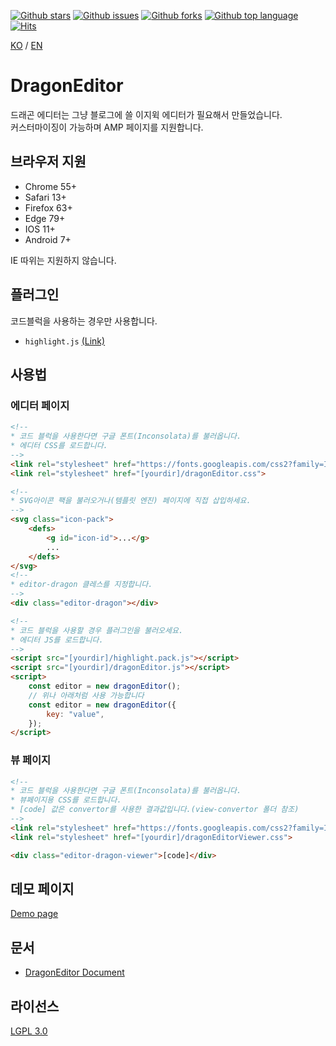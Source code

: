 [![Github stars](https://img.shields.io/github/stars/lovefields/dragonEditor)](https://github.com/lovefields/dragonEditor/stargazers)
[![Github issues](https://img.shields.io/github/issues/lovefields/dragonEditor)](https://github.com/lovefields/dragonEditor/issues)
[![Github forks](https://img.shields.io/github/forks/lovefields/dragonEditor)](https://github.com/lovefields/dragonEditor/network/members)
[![Github top language](https://img.shields.io/github/languages/top/lovefields/dragonEditor)](https://github.com/lovefields/dragonEditor/)
[![Hits](https://hits.seeyoufarm.com/api/count/incr/badge.svg?url=https%3A%2F%2Fgithub.com%2Flovefields%2FdragonEditor&count_bg=%2379C83D&title_bg=%23555555&icon=&icon_color=%23E7E7E7&title=hits&edge_flat=false)](https://hits.seeyoufarm.com)

[KO](https://github.com/lovefields/dragonEditor/blob/main/README.md) &#47; [EN](https://github.com/lovefields/dragonEditor/blob/main/README_en.md)

# DragonEditor

드래곤 에디터는 그냥 블로그에 쓸 이지윅 에디터가 필요해서 만들었습니다.<br>커스터마이징이 가능하며 AMP 페이지를 지원합니다.

## 브라우저 지원
-   Chrome 55+
-   Safari 13+
-   Firefox 63+
-   Edge 79+
-   IOS 11+
-   Android 7+

IE 따위는 지원하지 않습니다.

## 플러그인

코드블럭을 사용하는 경우만 사용합니다.

-   `highlight.js` [(Link)](https://highlightjs.org/)

## 사용법

### 에디터 페이지
```html
<!-- 
* 코드 블럭을 사용한다면 구글 폰트(Inconsolata)를 불러옵니다.
* 에디터 CSS를 로드합니다.
-->
<link rel="stylesheet" href="https://fonts.googleapis.com/css2?family=Inconsolata:wght@400;700&amp;display=swap">
<link rel="stylesheet" href="[yourdir]/dragonEditor.css">

<!-- 
* SVG아이콘 팩을 불러오거나(템플릿 엔진) 페이지에 직접 삽입하세요.
-->
<svg class="icon-pack">
    <defs>
        <g id="icon-id">...</g>
        ...
    </defs>
</svg>
<!--
* editor-dragon 클레스를 지정합니다.
-->
<div class="editor-dragon"></div>

<!-- 
* 코드 블럭을 사용할 경우 플러그인을 불러오세요.
* 에디터 JS를 로드합니다.
-->
<script src="[yourdir]/highlight.pack.js"></script>
<script src="[yourdir]/dragonEditor.js"></script>
<script>
    const editor = new dragonEditor();
    // 위나 아래처럼 사용 가능합니다
    const editor = new dragonEditor({
        key: "value",
    });
</script>
```

### 뷰 페이지
```html
<!-- 
* 코드 블럭을 사용한다면 구글 폰트(Inconsolata)를 불러옵니다.
* 뷰페이지용 CSS를 로드합니다.
* [code] 값은 convertor를 사용한 결과값입니다.(view-convertor 폴더 참조)
-->
<link rel="stylesheet" href="https://fonts.googleapis.com/css2?family=Inconsolata:wght@400;700&amp;display=swap">
<link rel="stylesheet" href="[yourdir]/dragonEditorViewer.css">

<div class="editor-dragon-viewer">[code]</div>
```

## 데모 페이지
[Demo page](https://lovefields.github.io/dragonEditor/demo)

## 문서

-   [DragonEditor Document](https://lovefields.github.io/dragonEditor-doc/)

## 라이선스
[LGPL 3.0](https://github.com/lovefields/dragonEditor/blob/main/License.txt)
